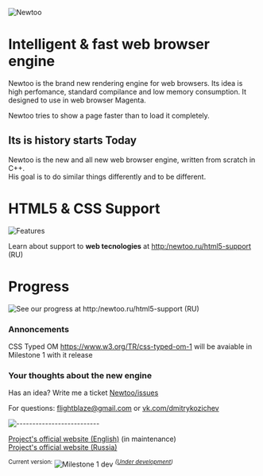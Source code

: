 ![Newtoo](http://newtoo.ru/resources/github/banner.png?u=6)  

# Intelligent & fast web browser engine

Newtoo is the brand new rendering engine for web browsers. Its idea is high perfomance, standard compilance and low memory consumption. It designed to use in web browser Magenta.
  
Newtoo tries to show a page faster than to load it completely.  

## Its is history starts Today

Newtoo is the new and all new web browser engine, written from scratch in C++.  
His goal is to do similar things differently and to be different.

# HTML5 & CSS Support   

![Features](http://newtoo.ucoz.net/resources/github/features.png)

Learn about support to **web tecnologies** at <http:/newtoo.ru/html5-support> (RU)

# Progress
![See our progress at <http:/newtoo.ru/html5-support> (RU)](http://newtoo.ru/resources/github/progress.png?u=5)  

### Annoncements  

CSS Typed OM <https://www.w3.org/TR/css-typed-om-1> will be avaiable in Milestone 1 with it release

### Your thoughts about the new engine

Has an idea? Write me a ticket [Newtoo/issues](https://github.com/FlightBlaze/Newtoo/issues)

For questions: flightblaze@gmail.com or [vk.com/dmitrykozichev](https://vk.com/dmitrykozichev)

![--------------------------](http://newtoo.ucoz.net/resources/github/splitter.png)
  
[Project's official website (English)](http://newtoo.ru/en-us/ "Newtoo website EN-US") (in maintenance)  
[Project's official website (Russia)](http://newtoo.ru/ "Newtoo website RU")

<sup>Current version:</sup> ![Milestone 1 dev](http://newtoo.ucoz.net/resources/github/version.png) <sup>*([Under development](https://github.com/FlightBlaze/Newtoo/blob/master/TODO.md))*</sup>
